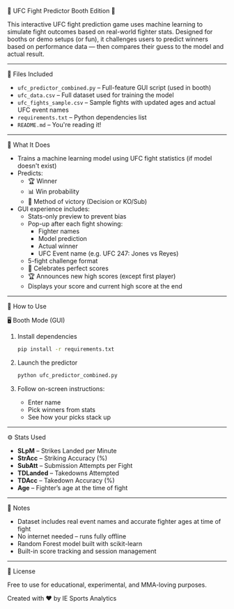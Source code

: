 🥋 UFC Fight Predictor Booth Edition 🚀

This interactive UFC fight prediction game uses machine learning to simulate fight outcomes based on real-world fighter stats. Designed for booths or demo setups (or fun), it challenges users to predict winners based on performance data — then compares their guess to the model and actual result.

---

📁 Files Included

- `ufc_predictor_combined.py` – Full-feature GUI script (used in booth)
- `ufc_data.csv` – Full dataset used for training the model
- `ufc_fights_sample.csv` – Sample fights with updated ages and actual UFC event names
- `requirements.txt` – Python dependencies list
- `README.md` – You're reading it!

---

🧠 What It Does

- Trains a machine learning model using UFC fight statistics (if model doesn't exist)
- Predicts:
  - 🏆 Winner
  - 📊 Win probability
  - 🥋 Method of victory (Decision or KO/Sub)
- GUI experience includes:
  - Stats-only preview to prevent bias
  - Pop-up after each fight showing:
    - Fighter names
    - Model prediction
    - Actual winner
    - UFC Event name (e.g. UFC 247: Jones vs Reyes)
  - 5-fight challenge format
  - 🎉 Celebrates perfect scores
  - 🏆 Announces new high scores (except first player)
  - Displays your score and current high score at the end

---

🚀 How to Use

🖥️ Booth Mode (GUI)

1. Install dependencies
   ```bash
   pip install -r requirements.txt
   ```

2. Launch the predictor
   ```bash
   python ufc_predictor_combined.py
   ```

3. Follow on-screen instructions:
   - Enter name
   - Pick winners from stats
   - See how your picks stack up

---

⚙️ Stats Used

- **SLpM** – Strikes Landed per Minute
- **StrAcc** – Striking Accuracy (%)
- **SubAtt** – Submission Attempts per Fight
- **TDLanded** – Takedowns Attempted
- **TDAcc** – Takedown Accuracy (%)
- **Age** – Fighter’s age at the time of fight

---

📝 Notes

- Dataset includes real event names and accurate fighter ages at time of fight
- No internet needed – runs fully offline
- Random Forest model built with scikit-learn
- Built-in score tracking and session management

---

📄 License

Free to use for educational, experimental, and MMA-loving purposes.

Created with ❤️ by IE Sports Analytics

